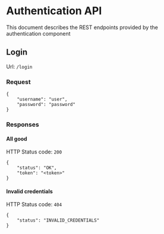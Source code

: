 # Authentication API


This document describes the REST endpoints provided by the authentication component



## Login

Url: `/login`

### Request

```
{
    "username": "user",
    "password": "password"
}
```

### Responses


#### All good

HTTP Status code: `200`
```
{
    "status": "OK",
    "token": "<token>"
}
```

#### Invalid credentials

HTTP Status code: `404`
```
{
    "status": "INVALID_CREDENTIALS"
}
```